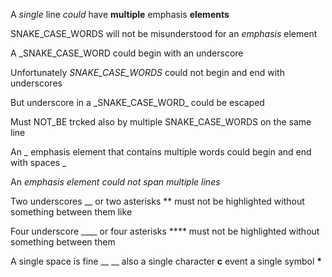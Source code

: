 A *single* line _could_ have **multiple** emphasis __elements__

SNAKE_CASE_WORDS will not be misunderstood for an _emphasis_ element

A _SNAKE_CASE_WORD could begin with an underscore

Unfortunately _SNAKE_CASE_WORDS_ could not begin and end with underscores

But underscore in a \_SNAKE_CASE_WORD_ could be escaped

Must NOT_BE trcked also by multiple SNAKE_CASE_WORDS on the same line

An _ emphasis element that contains multiple words could begin and end with spaces _

An _emphasis element
could not span multiple lines_

Two underscores __ or two asterisks ** must not be highlighted without something between them like

Four underscore ____ or four asterisks **** must not be highlighted without something between them

A single space is fine __ __ also a single character __c__ event a single symbol __*__
